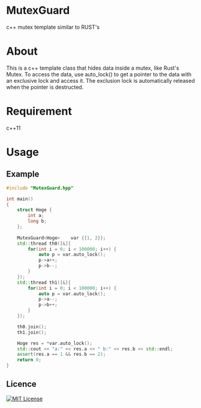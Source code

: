 # MutexGuard

c++ mutex template similar to RUST's

# About

This is a c++ template class that hides data inside a mutex, like Rust's Mutex. To access the data, use auto_lock() to get a pointer to the data with an exclusive lock and access it. The exclusion lock is automatically released when the pointer is destructed.

# Requirement

c++11

# Usage

## Example

```c++
#include "MutexGuard.hpp"

int main()
{
	struct Hoge {
		int a;
		long b;
	};
	
	MutexGuard<Hoge>	var {{1, 2}};
	std::thread th0([&]{
		for(int i = 0; i < 100000; i++) {
			auto p = var.auto_lock();
			p->a++;
			p->b--;
		}
	});
	std::thread th1([&]{
		for(int i = 0; i < 100000; i++) {
			auto p = var.auto_lock();
			p->a--;
			p->b++;
		}
	});

	th0.join();
	th1.join();

	Hoge res = *var.auto_lock();
	std::cout << "a:" << res.a << " b:" << res.b << std::endl;
	assert(res.a == 1 && res.b == 2);
	return 0;
}
```

## Licence

[![MIT License](http://img.shields.io/badge/license-MIT-blue.svg?style=flat)](LICENSE)

